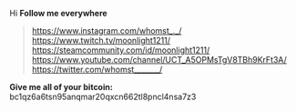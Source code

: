 Hi
**Follow me everywhere**

> https://www.instagram.com/whomst_._/
> https://www.twitch.tv/moonlight1211/
> https://steamcommunity.com/id/moonlight1211/
> https://www.youtube.com/channel/UCT_A5OPMsTgV8TBh9KrFt3A/
> https://twitter.com/whomst_______/

**Give me all of your bitcoin:**
bc1qz6a6tsn95anqmar20qxcn662tl8pncl4nsa7z3
